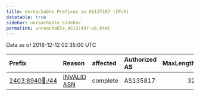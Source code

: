 ```yaml
---
title: Unreachable Prefixes in AS137497 (IPv6)
datatable: true
sidebar: unreachable_sidebar
permalink: unreachable_AS137497-v6.html
---
```


Data as of 2018-12-12 02:35:00 UTC


<div class="datatable-begin"></div>

| Prefix                                                         | Reason                                                                                                     | affected   | Authorized AS   |   MaxLength | Anchor                                       |   unreachable /48s |
|:---------------------------------------------------------------|:-----------------------------------------------------------------------------------------------------------|:-----------|:----------------|------------:|:---------------------------------------------|-------------------:|
| [2403:8940:100::/44](https://stat.ripe.net/2403:8940:100::/44) | [INVALID ASN](https://rpki-validator.ripe.net/announcement-preview?asn=AS137497&prefix=2403:8940:100::/44) | complete   | AS135817        |          32 | [APNIC](unreachable_APNIC_RPKI_Root-v6.html) |                 16 |

<div class="datatable-end"></div>